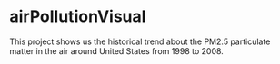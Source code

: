 # airPollutionVisual

This project shows us the historical trend about the PM2.5 particulate matter in the air around United States from 1998 to 2008. 
